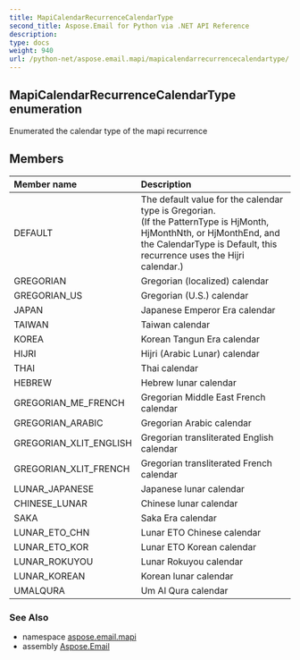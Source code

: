 ```yaml
---
title: MapiCalendarRecurrenceCalendarType
second_title: Aspose.Email for Python via .NET API Reference
description: 
type: docs
weight: 940
url: /python-net/aspose.email.mapi/mapicalendarrecurrencecalendartype/
---
```


## MapiCalendarRecurrenceCalendarType enumeration

Enumerated the calendar type of the mapi recurrence

## Members
| Member name | Description |
| :- | :- |
|DEFAULT|The default value for the calendar type is Gregorian.<br/>            (If the PatternType is HjMonth, HjMonthNth, or HjMonthEnd, and the CalendarType is Default, this recurrence uses the Hijri calendar.)|
|GREGORIAN|Gregorian (localized) calendar|
|GREGORIAN_US|Gregorian (U.S.) calendar|
|JAPAN|Japanese Emperor Era calendar|
|TAIWAN|Taiwan calendar|
|KOREA|Korean Tangun Era calendar|
|HIJRI|Hijri (Arabic Lunar) calendar|
|THAI|Thai calendar|
|HEBREW|Hebrew lunar calendar|
|GREGORIAN_ME_FRENCH|Gregorian Middle East French calendar|
|GREGORIAN_ARABIC|Gregorian Arabic calendar|
|GREGORIAN_XLIT_ENGLISH|Gregorian transliterated English calendar|
|GREGORIAN_XLIT_FRENCH|Gregorian transliterated French calendar|
|LUNAR_JAPANESE|Japanese lunar calendar|
|CHINESE_LUNAR|Chinese lunar calendar|
|SAKA|Saka Era calendar|
|LUNAR_ETO_CHN|Lunar ETO Chinese calendar|
|LUNAR_ETO_KOR|Lunar ETO Korean calendar|
|LUNAR_ROKUYOU|Lunar Rokuyou calendar|
|LUNAR_KOREAN|Korean lunar calendar|
|UMALQURA|Um Al Qura calendar|

### See Also

* namespace [aspose.email.mapi](/python-net/aspose.email.mapi/)
* assembly [Aspose.Email](/python-net/)

